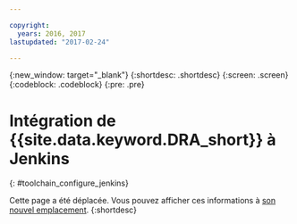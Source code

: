 ```yaml
---

copyright:
  years: 2016, 2017
lastupdated: "2017-02-24"

---
```


{:new_window: target="_blank"}
{:shortdesc: .shortdesc}
{:screen: .screen}
{:codeblock: .codeblock}
{:pre: .pre}

# Intégration de {{site.data.keyword.DRA_short}} à Jenkins
{: #toolchain_configure_jenkins}

Cette page a été déplacée. Vous pouvez afficher ces informations à [son nouvel emplacement](/docs/services/DevOpsInsights/insights_risk.html#integrate_jenkins).
{:shortdesc}


